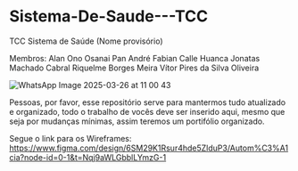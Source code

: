 # Sistema-De-Saude---TCC

TCC Sistema de Saúde (Nome provisório)

Membros:
  Alan Ono Osanai Pan
  André Fabian Calle Huanca
  Jonatas Machado Cabral
  Riquelme Borges Meira
  Vítor Pires da Silva Oliveira

  ![WhatsApp Image 2025-03-26 at 11 00 43](https://github.com/user-attachments/assets/458864b3-5b5c-4e5b-8402-101ef0321787)

Pessoas, por favor, esse repositório serve para mantermos tudo atualizado e organizado, todo o trabalho de vocês deve ser inserido aqui, mesmo que seja por mudanças mínimas, assim teremos um portifólio organizado.

Segue o link para os Wireframes: https://www.figma.com/design/6SM29K1Rsur4hde5ZlduP3/Autom%C3%A1cia?node-id=0-1&t=Nqj9aWLGbblLYmzG-1
